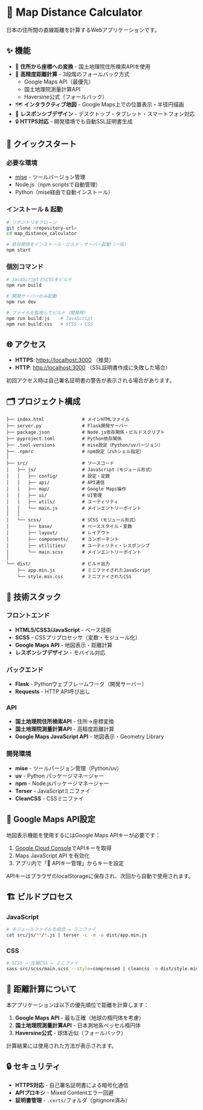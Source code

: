# 🗾 Map Distance Calculator

日本の住所間の直線距離を計算するWebアプリケーションです。

## ✨ 機能

- 📍 **住所から座標への変換** - 国土地理院住所検索APIを使用
- 📏 **高精度距離計算** - 3段階のフォールバック方式
  - Google Maps API（最優先）
  - 国土地理院測量計算API
  - Haversine公式（フォールバック）
- 🗺️ **インタラクティブ地図** - Google Maps上での位置表示・半径円描画
- 📱 **レスポンシブデザイン** - デスクトップ・タブレット・スマートフォン対応
- 🔒 **HTTPS対応** - 開発環境でも自動SSL証明書生成

## 🚀 クイックスタート

### 必要な環境

- [mise](https://mise.jdx.dev/) - ツールバージョン管理
- Node.js（npm scriptsで自動管理）
- Python（mise経由で自動インストール）

### インストール & 起動

```bash
# リポジトリをクローン
git clone <repository-url>
cd map_distance_calculator

# 依存関係をインストール・ビルド・サーバー起動（一括）
npm start
```

### 個別コマンド

```bash
# JavaScriptとSCSSをビルド
npm run build

# 開発サーバーのみ起動
npm run dev

# ファイルを監視してビルド（開発時）
npm run build:js    # JavaScript
npm run build:css   # SCSS → CSS
```

## 🌐 アクセス

- **HTTPS**: <https://localhost:3000> （推奨）
- **HTTP**: <http://localhost:3000> （SSL証明書作成に失敗した場合）

初回アクセス時は自己署名証明書の警告が表示される場合があります。

## 🗂️ プロジェクト構成

```text
├── index.html              # メインHTMLファイル
├── server.py               # Flask開発サーバー
├── package.json            # Node.js依存関係・ビルドスクリプト
├── pyproject.toml          # Python依存関係
├── .tool-versions          # mise設定（Python/uvバージョン）
├── .npmrc                  # npm設定（zshシェル指定）
│
├── src/                    # ソースコード
│   ├── js/                 # JavaScript（モジュール形式）
│   │   ├── config/         # 設定・定数
│   │   ├── api/            # API通信
│   │   ├── map/            # Google Maps操作
│   │   ├── ui/             # UI管理
│   │   ├── utils/          # ユーティリティ
│   │   └── main.js         # メインエントリーポイント
│   │
│   └── scss/               # SCSS（モジュール形式）
│       ├── base/           # ベーススタイル・変数
│       ├── layout/         # レイアウト
│       ├── components/     # コンポーネント
│       ├── utilities/      # ユーティリティ・レスポンシブ
│       └── main.scss       # メインエントリーポイント
│
└── dist/                   # ビルド出力
    ├── app.min.js          # ミニファイされたJavaScript
    └── style.min.css       # ミニファイされたCSS
```

## 🔧 技術スタック

### フロントエンド

- **HTML5/CSS3/JavaScript** - ベース技術
- **SCSS** - CSSプリプロセッサ（変数・モジュール化）
- **Google Maps API** - 地図表示・距離計算
- **レスポンシブデザイン** - モバイル対応

### バックエンド

- **Flask** - Pythonウェブフレームワーク（開発サーバー）
- **Requests** - HTTP API呼び出し

### API

- **国土地理院住所検索API** - 住所→座標変換
- **国土地理院測量計算API** - 高精度距離計算
- **Google Maps JavaScript API** - 地図表示・Geometry Library

### 開発環境

- **mise** - ツールバージョン管理（Python/uv）
- **uv** - Python パッケージマネージャー
- **npm** - Node.jsパッケージマネージャー
- **Terser** - JavaScriptミニファイ
- **CleanCSS** - CSSミニファイ

## 🔑 Google Maps API設定

地図表示機能を使用するにはGoogle Maps APIキーが必要です：

1. [Google Cloud Console](https://console.cloud.google.com/)でAPIキーを取得
2. Maps JavaScript API を有効化
3. アプリ内で「🔧 APIキー管理」からキーを設定

APIキーはブラウザのlocalStorageに保存され、次回から自動で使用されます。

## 🏗️ ビルドプロセス

### JavaScript

```bash
# モジュールファイルを結合 → ミニファイ
cat src/js/**/*.js | terser -c -m -o dist/app.min.js
```

### CSS

```bash
# SCSS → 圧縮CSS → ミニファイ
sass src/scss/main.scss --style=compressed | cleancss -o dist/style.min.css
```

## 📐 距離計算について

本アプリケーションは以下の優先順位で距離を計算します：

1. **Google Maps API** - 最も正確（地球の楕円体を考慮）
2. **国土地理院測量計算API** - 日本測地系ベッセル楕円体
3. **Haversine公式** - 球体近似（フォールバック）

計算結果には使用された方法が表示されます。

## 🔒 セキュリティ

- **HTTPS対応** - 自己署名証明書による暗号化通信
- **APIプロキシ** - Mixed Contentエラー回避
- **証明書管理** - `.certs/`フォルダ（gitignore済み）
